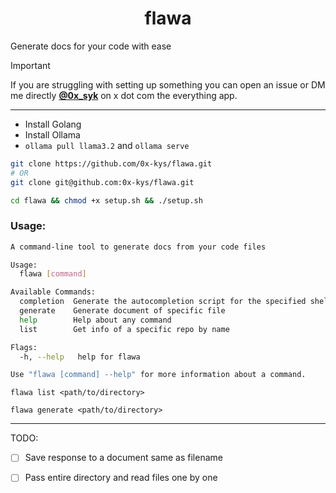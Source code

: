 <h1 align="center">flawa</h1>

Generate docs for your code with ease

> [!IMPORTANT]  
> If you are struggling with setting up something you can open an issue or DM me directly [**@0x_syk**](https://x.com/0x_syk) on x dot com the everything app.

---

- Install Golang
- Install Ollama
- `ollama pull llama3.2` and `ollama serve`

```sh
git clone https://github.com/0x-kys/flawa.git
# OR
git clone git@github.com:0x-kys/flawa.git

cd flawa && chmod +x setup.sh && ./setup.sh
```

### Usage:

```sh
A command-line tool to generate docs from your code files

Usage:
  flawa [command]

Available Commands:
  completion  Generate the autocompletion script for the specified shell
  generate    Generate document of specific file
  help        Help about any command
  list        Get info of a specific repo by name

Flags:
  -h, --help   help for flawa

Use "flawa [command] --help" for more information about a command.
```

```
flawa list <path/to/directory>

flawa generate <path/to/directory>
```

---

TODO:

- [ ] Save response to a document same as filename
- [ ] Pass entire directory and read files one by one

